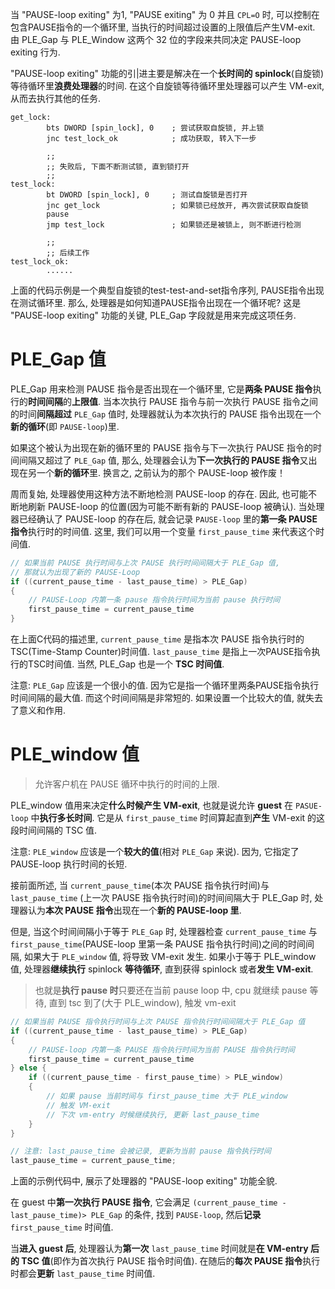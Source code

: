 
当 "PAUSE-loop exiting" 为1, "PAUSE exiting" 为 0 并且 `CPL=O` 时, 可以控制在包含PAUSE指令的一个循环里, 当执行的时间超过设置的上限值后产生VM-exit. 由 PLE_Gap 与 PLE_Window 这两个 32 位的字段来共同决定 PAUSE-loop exiting 行为. 

"PAUSE-loop exiting" 功能的引|进主要是解决在一个**长时间的 spinlock**(自旋锁)等待循环里**浪费处理器**的时间. 在这个自旋锁等待循环里处理器可以产生 VM-exit, 从而去执行其他的任务. 

```x86asm
get_lock:
        bts DWORD [spin_lock], 0    ; 尝试获取自旋锁, 并上锁
        jnc test_lock_ok            ; 成功获取, 转入下一步

        ;;
        ;; 失败后, 下面不断测试锁, 直到锁打开
        ;;
test_lock:        
        bt DWORD [spin_lock], 0     ; 测试自旋锁是否打开
        jnc get_lock                ; 如果锁已经放开, 再次尝试获取自旋锁
        pause
        jmp test_lock               ; 如果锁还是被锁上, 则不断进行检测

        ;;
        ;; 后续工作
test_lock_ok:
        ......
```

上面的代码示例是一个典型自旋锁的test-test-and-set指令序列, PAUSE指令出现在测试循环里. 那么, 处理器是如何知道PAUSE指令出现在一个循环呢? 这是 "PAUSE-loop exiting" 功能的关键, PLE_Gap 字段就是用来完成这项任务.

# PLE_Gap 值

PLE_Gap 用来检测 PAUSE 指令是否出现在一个循环里, 它是**两条 PAUSE 指令**执行的**时间间隔**的**上限值**. 当本次执行 PAUSE 指令与前一次执行 PAUSE 指令之间的时间**间隔超过** `PLE_Gap` 值时, 处理器就认为本次执行的 PAUSE 指令出现在一个**新的循环**(即 `PAUSE-loop`)里.

如果这个被认为出现在新的循环里的 PAUSE 指令与下一次执行 PAUSE 指令的时间间隔又超过了 `PLE_Gap` 值, 那么, 处理器会认为**下一次执行的 PAUSE 指令**又出现在另一个**新的循环**里. 换言之, 之前认为的那个 PAUSE-loop 被作废！

周而复始, 处理器使用这种方法不断地检测 PAUSE-loop 的存在. 因此, 也可能不断地刷新 PAUSE-loop 的位置(因为可能不断有新的 PAUSE-loop 被确认). 当处理器已经确认了 PAUSE-loop 的存在后, 就会记录 `PAUSE-loop` 里的**第一条 PAUSE 指令**执行时的时间值. 这里, 我们可以用一个变量 `first_pause_time` 来代表这个时间值. 

```cpp
// 如果当前 PAUSE 执行时间与上次 PAUSE 执行时间间隔大于 PLE_Gap 值,
// 那就认为出现了新的 PAUSE-Loop
if ((current_pause_time - last_pause_time) > PLE_Gap)
{
    // PAUSE-Loop 内第一条 pause 指令执行时间为当前 pause 执行时间
    first_pause_time = current_pause_time
}
```

在上面C代码的描述里, `current_pause_time` 是指本次 PAUSE 指令执行时的 TSC(Time-Stamp Counter)时间值. `last_pause_time` 是指上一次PAUSE指令执行的TSC时间值. 当然, PLE_Gap 也是一个 **TSC 时间值**. 

注意: `PLE_Gap` 应该是一个很小的值. 因为它是指一个循环里两条PAUSE指令执行时间间隔的最大值. 而这个时间间隔是非常短的. 如果设置一个比较大的值, 就失去了意义和作用. 

# PLE_window 值

> 允许客户机在 PAUSE 循环中执行的时间的上限. 

PLE_window 值用来决定**什么时候产生 VM-exit**, 也就是说允许 **guest** 在 `PASUE-loop` 中**执行多长时间**. 它是从 `first_pause_time` 时间算起直到**产生** VM-exit 的这段时间间隔的 TSC 值. 

注意: `PLE_window` 应该是一个**较大的值**(相对 `PLE_Gap` 来说). 因为, 它指定了 PAUSE-loop 执行时间的长短. 

接前面所述, 当 `current_pause_time`(本次 PAUSE 指令执行时间)与 `last_pause_time` (上一次 PAUSE 指令执行时间)的时间间隔大于 PLE_Gap 时, 处理器认为**本次 PAUSE 指令**出现在一个**新的 PAUSE-loop 里**. 

但是, 当这个时间间隔小于等于 `PLE_Gap` 时, 处理器检查 `current_pause_time` 与 `first_pause_time`(PAUSE-loop 里第一条 PAUSE 指令执行时间)之间的时间间隔, 如果大于 `PLE_window` 值, 将导致 VM-exit 发生. 如果小于等于 PLE_window 值, 处理器**继续执行** spinlock **等待循环**, 直到获得 spinlock 或者**发生 VM-exit**. 

> 也就是**执行 pause 时**只要还在当前 pause loop 中, cpu 就继续 pause 等待, 直到 tsc 到了(大于 PLE_window), 触发 vm-exit

```cpp
// 如果当前 PAUSE 指令执行时间与上次 PAUSE 指令执行时间间隔大于 PLE_Gap 值
if ((current_pause_time - last_pause_time) > PLE_Gap)
{
    // PAUSE-loop 内第一条 PAUSE 指令执行时间为当前 PAUSE 指令执行时间
    first_pause_time = current_pause_time
} else {
    if ((current_pause_time - first_pause_time) > PLE_window)
    {
        // 如果 pause 当前时间与 first_pause_time 大于 PLE_window
        // 触发 VM-exit
        // 下次 vm-entry 时候继续执行, 更新 last_pause_time
    }
}

// 注意: last_pause_time 会被记录, 更新为当前 pause 指令执行时间
last_pause_time = current_pause_time;
```

上面的示例代码中, 展示了处理器的 "PAUSE-loop exiting" 功能全貌. 

在 guest 中**第一次执行 PAUSE 指令**, 它会满足 `(current_pause_time - last_pause_time)> PLE_Gap` 的条件, 找到 `PAUSE-loop`, 然后**记录** `first_pause_time` 时间值. 

当**进入 guest 后**, 处理器认为**第一次** `last_pause_time` 时间就是**在 VM-entry 后的 TSC 值**(即作为首次执行 PAUSE 指令时间值). 在随后的**每次 PAUSE 指令**执行时都会**更新** `last_pause_time` 时间值. 

